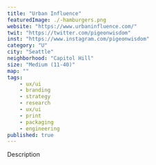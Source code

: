 ```yaml
---
title: "Urban Influence"
featuredImage: ./-hamburgers.png
website: "https://www.urbaninfluence.com/"
twit: "https://twitter.com/pigeonwisdom"
inst: "https://www.instagram.com/pigeonwisdom"
category: "U"
city: "Seattle"
neighborhood: "Capitol Hill"
size: "Medium (11-40)"
map: ""
tags:
    - ux/ui
    - branding
    - strategy
    - research
    - ux/ui
    - print
    - packaging
    - engineering
published: true
---
```


Description
